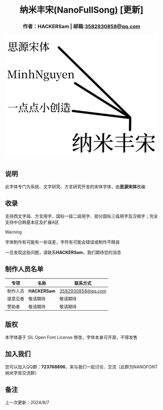 <div align="center">

# 纳米丰宋(NanoFullSong) [更新]
### 作者：HACKERSam    |    邮箱:3582930858@qq.com
</div>

![asset](asset.png)

## 说明
此字体专门为系统、文字研究、方言研究开发的宋体字体，由**思源宋体**改编

## 收录

支持西文字母、方言用字、国标一级二级用字、部分国标三级用字及汉喃字；完全支持中日韩基本区及扩展A区

> [!WARNING]
>
> 字体制作有可能有一些误差，字符有可能会错误或制作不精良
> 
> 一旦发现这些问题，请联系**HACKERSam**，我们期待您的消息

## 制作人员名单

|专项|名称|联系方式|
|-|-|-|
|制作人员|**HACKERSam**|3582930858@qq.com|
|提意见者|敬请期待|敬请期待|
|赞助者|敬请期待|敬请期待|

## 版权

本字体基于 SIL Open Font License 修改，字体本身可开源，不得发售

## 加入我们

您可以加入QQ群：**723768896**，来与我们一起讨论、交流（此群为NANOFONT纳米字库交流群）

## 备注
上一次更新：2024/8/7
